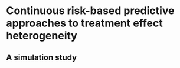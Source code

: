 # Continuous risk-based predictive approaches to treatment effect heterogeneity
## A simulation study
